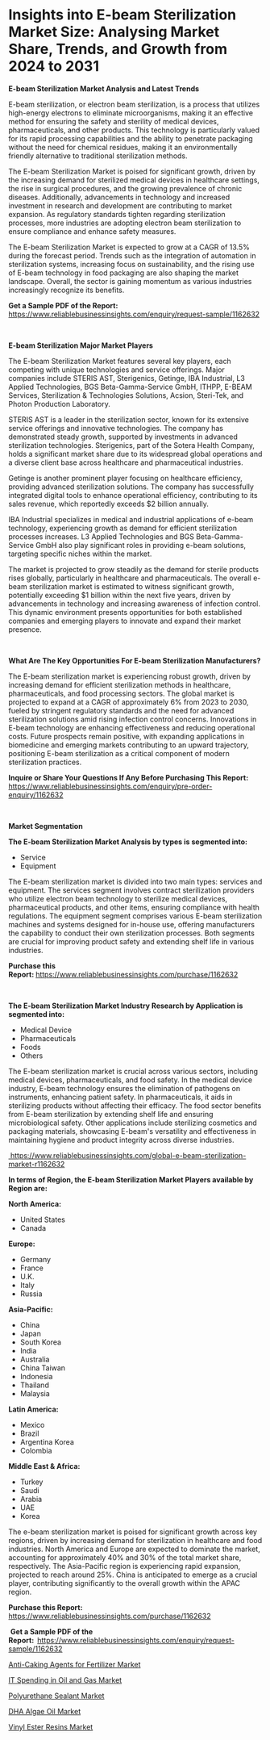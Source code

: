 <p><h1>Insights into E-beam Sterilization Market Size: Analysing Market Share, Trends, and Growth from 2024 to 2031</h1></p><p><strong>E-beam Sterilization Market Analysis and Latest Trends</strong></p>
<p><p>E-beam sterilization, or electron beam sterilization, is a process that utilizes high-energy electrons to eliminate microorganisms, making it an effective method for ensuring the safety and sterility of medical devices, pharmaceuticals, and other products. This technology is particularly valued for its rapid processing capabilities and the ability to penetrate packaging without the need for chemical residues, making it an environmentally friendly alternative to traditional sterilization methods.</p><p>The E-beam Sterilization Market is poised for significant growth, driven by the increasing demand for sterilized medical devices in healthcare settings, the rise in surgical procedures, and the growing prevalence of chronic diseases. Additionally, advancements in technology and increased investment in research and development are contributing to market expansion. As regulatory standards tighten regarding sterilization processes, more industries are adopting electron beam sterilization to ensure compliance and enhance safety measures.</p><p>The E-beam Sterilization Market is expected to grow at a CAGR of 13.5% during the forecast period. Trends such as the integration of automation in sterilization systems, increasing focus on sustainability, and the rising use of E-beam technology in food packaging are also shaping the market landscape. Overall, the sector is gaining momentum as various industries increasingly recognize its benefits.</p></p>
<p><strong>Get a Sample PDF of the Report:&nbsp;</strong> <a href="https://www.reliablebusinessinsights.com/enquiry/request-sample/1162632?utm_campaign=1877&utm_medium=2&utm_source=Github&utm_content=ia&utm_term=10122024&utm_id=e-beam-sterilization">https://www.reliablebusinessinsights.com/enquiry/request-sample/1162632</a></p>
<p>&nbsp;</p>
<p><strong>E-beam Sterilization Major Market Players</strong></p>
<p><p>The E-beam Sterilization Market features several key players, each competing with unique technologies and service offerings. Major companies include STERIS AST, Sterigenics, Getinge, IBA Industrial, L3 Applied Technologies, BGS Beta-Gamma-Service GmbH, ITHPP, E-BEAM Services, Sterilization & Technologies Solutions, Acsion, Steri-Tek, and Photon Production Laboratory.</p><p>STERIS AST is a leader in the sterilization sector, known for its extensive service offerings and innovative technologies. The company has demonstrated steady growth, supported by investments in advanced sterilization technologies. Sterigenics, part of the Sotera Health Company, holds a significant market share due to its widespread global operations and a diverse client base across healthcare and pharmaceutical industries.</p><p>Getinge is another prominent player focusing on healthcare efficiency, providing advanced sterilization solutions. The company has successfully integrated digital tools to enhance operational efficiency, contributing to its sales revenue, which reportedly exceeds $2 billion annually.</p><p>IBA Industrial specializes in medical and industrial applications of e-beam technology, experiencing growth as demand for efficient sterilization processes increases. L3 Applied Technologies and BGS Beta-Gamma-Service GmbH also play significant roles in providing e-beam solutions, targeting specific niches within the market.</p><p>The market is projected to grow steadily as the demand for sterile products rises globally, particularly in healthcare and pharmaceuticals. The overall e-beam sterilization market is estimated to witness significant growth, potentially exceeding $1 billion within the next five years, driven by advancements in technology and increasing awareness of infection control. This dynamic environment presents opportunities for both established companies and emerging players to innovate and expand their market presence.</p></p>
<p>&nbsp;</p>
<p><strong>What Are The Key Opportunities For E-beam Sterilization Manufacturers?</strong></p>
<p><p>The E-beam sterilization market is experiencing robust growth, driven by increasing demand for efficient sterilization methods in healthcare, pharmaceuticals, and food processing sectors. The global market is projected to expand at a CAGR of approximately 6% from 2023 to 2030, fueled by stringent regulatory standards and the need for advanced sterilization solutions amid rising infection control concerns. Innovations in E-beam technology are enhancing effectiveness and reducing operational costs. Future prospects remain positive, with expanding applications in biomedicine and emerging markets contributing to an upward trajectory, positioning E-beam sterilization as a critical component of modern sterilization practices.</p></p>
<p><strong>Inquire or Share Your Questions If Any Before Purchasing This Report:</strong> <a href="https://www.reliablebusinessinsights.com/enquiry/pre-order-enquiry/1162632?utm_campaign=1877&utm_medium=2&utm_source=Github&utm_content=ia&utm_term=10122024&utm_id=e-beam-sterilization">https://www.reliablebusinessinsights.com/enquiry/pre-order-enquiry/1162632</a></p>
<p>&nbsp;</p>
<p><strong>Market Segmentation</strong></p>
<p><strong>The E-beam Sterilization Market Analysis by types is segmented into:</strong></p>
<p><ul><li>Service</li><li>Equipment</li></ul></p>
<p><p>The E-beam sterilization market is divided into two main types: services and equipment. The services segment involves contract sterilization providers who utilize electron beam technology to sterilize medical devices, pharmaceutical products, and other items, ensuring compliance with health regulations. The equipment segment comprises various E-beam sterilization machines and systems designed for in-house use, offering manufacturers the capability to conduct their own sterilization processes. Both segments are crucial for improving product safety and extending shelf life in various industries.</p></p>
<p><strong>Purchase this Report:&nbsp;</strong><a href="https://www.reliablebusinessinsights.com/purchase/1162632?utm_campaign=1877&utm_medium=2&utm_source=Github&utm_content=ia&utm_term=10122024&utm_id=e-beam-sterilization">https://www.reliablebusinessinsights.com/purchase/1162632</a></p>
<p>&nbsp;</p>
<p><strong>The E-beam Sterilization Market Industry Research by Application is segmented into:</strong></p>
<p><ul><li>Medical Device</li><li>Pharmaceuticals</li><li>Foods</li><li>Others</li></ul></p>
<p><p>The E-beam sterilization market is crucial across various sectors, including medical devices, pharmaceuticals, and food safety. In the medical device industry, E-beam technology ensures the elimination of pathogens on instruments, enhancing patient safety. In pharmaceuticals, it aids in sterilizing products without affecting their efficacy. The food sector benefits from E-beam sterilization by extending shelf life and ensuring microbiological safety. Other applications include sterilizing cosmetics and packaging materials, showcasing E-beam's versatility and effectiveness in maintaining hygiene and product integrity across diverse industries.</p></p>
<p><a href="https://www.reliablebusinessinsights.com/global-e-beam-sterilization-market-r1162632?utm_campaign=1877&utm_medium=2&utm_source=Github&utm_content=ia&utm_term=10122024&utm_id=e-beam-sterilization">&nbsp;https://www.reliablebusinessinsights.com/global-e-beam-sterilization-market-r1162632</a></p>
<p><strong>In terms of Region, the E-beam Sterilization Market Players available by Region are:</strong></p>
<p>
    <p> <strong> North America: </strong>
        <ul>
            <li>United States</li>
            <li>Canada</li>
        </ul>
        </p> 
    <p> <strong> Europe: </strong>
        <ul>
            <li>Germany</li>
            <li>France</li>
            <li>U.K.</li>
            <li>Italy</li>
            <li>Russia</li>
        </ul>
        </p> 
    <p> <strong> Asia-Pacific: </strong>
        <ul>
            <li>China</li>
            <li>Japan</li>
            <li>South Korea</li>
            <li>India</li>
            <li>Australia</li>
            <li>China Taiwan</li>
            <li>Indonesia</li>
            <li>Thailand</li>
            <li>Malaysia</li>
        </ul>
        </p> 
    <p> <strong> Latin America: </strong>
        <ul>
            <li>Mexico</li>
            <li>Brazil</li>
            <li>Argentina Korea</li>
            <li>Colombia</li>
        </ul>
        </p> 
    <p> <strong> Middle East & Africa: </strong>
        <ul>
            <li>Turkey</li>
            <li>Saudi</li>
            <li>Arabia</li>
            <li>UAE</li>
            <li>Korea</li>
        </ul>
    </p>
    </p>
<p><p>The e-beam sterilization market is poised for significant growth across key regions, driven by increasing demand for sterilization in healthcare and food industries. North America and Europe are expected to dominate the market, accounting for approximately 40% and 30% of the total market share, respectively. The Asia-Pacific region is experiencing rapid expansion, projected to reach around 25%. China is anticipated to emerge as a crucial player, contributing significantly to the overall growth within the APAC region.</p></p>
<p><strong>Purchase this Report: </strong><a href="https://www.reliablebusinessinsights.com/purchase/1162632?utm_campaign=1877&utm_medium=2&utm_source=Github&utm_content=ia&utm_term=10122024&utm_id=e-beam-sterilization">https://www.reliablebusinessinsights.com/purchase/1162632</a></p>
<p>&nbsp;<strong>Get a Sample PDF of the Report:&nbsp;&nbsp;</strong><a href="https://www.reliablebusinessinsights.com/enquiry/request-sample/1162632?utm_campaign=1877&utm_medium=2&utm_source=Github&utm_content=ia&utm_term=10122024&utm_id=e-beam-sterilization">https://www.reliablebusinessinsights.com/enquiry/request-sample/1162632</a></p>
<p><strong></strong></p>
<p><p><a href="https://www.linkedin.com/pulse/global-anti-caking-agents-fertilizer-market-study-2024-2031-overview-ypfvc?utm_campaign=1877&utm_medium=2&utm_source=Github&utm_content=ia&utm_term=10122024&utm_id=e-beam-sterilization">Anti-Caking Agents for Fertilizer Market</a></p><p><a href="https://github.com/delindacallegari68/Market-Research-Report-List-1/blob/main/it-spending-in-oil-and-gas-market.md?utm_campaign=1877&utm_medium=2&utm_source=Github&utm_content=ia&utm_term=10122024&utm_id=e-beam-sterilization">IT Spending in Oil and Gas Market</a></p><p><a href="https://www.linkedin.com/pulse/analyzing-polyurethane-sealant-market-size-revenue-growth-k4lbc?utm_campaign=1877&utm_medium=2&utm_source=Github&utm_content=ia&utm_term=10122024&utm_id=e-beam-sterilization">Polyurethane Sealant Market</a></p><p><a href="https://www.linkedin.com/pulse/c-hannibex-sqmmf?utm_campaign=1877&utm_medium=2&utm_source=Github&utm_content=ia&utm_term=10122024&utm_id=e-beam-sterilization">DHA Algae Oil Market</a></p><p><a href="https://www.linkedin.com/pulse/vinyl-ester-resins-market-forecast-report-highlights-revenue-trends-yfxac?utm_campaign=1877&utm_medium=2&utm_source=Github&utm_content=ia&utm_term=10122024&utm_id=e-beam-sterilization">Vinyl Ester Resins Market</a></p></p>